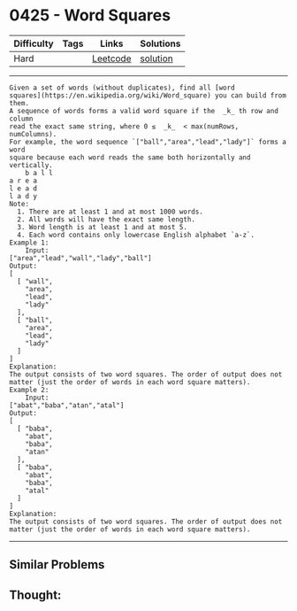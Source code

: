 # 0425 - Word Squares

Difficulty  | Tags | Links | Solutions
----------- | ---- | ----- | -----
Hard |  | [Leetcode](https://leetcode.com/problems/word-squares) | [solution](https://leetcode.com/problems/word-squares/solution/)


-----------

```
Given a set of words (without duplicates), find all [word
squares](https://en.wikipedia.org/wiki/Word_square) you can build from them.
A sequence of words forms a valid word square if the  _k_ th row and column
read the exact same string, where 0 ≤  _k_  < max(numRows, numColumns).
For example, the word sequence `["ball","area","lead","lady"]` forms a word
square because each word reads the same both horizontally and vertically.
    b a l l
a r e a
l e a d
l a d y
Note:
  1. There are at least 1 and at most 1000 words.
  2. All words will have the exact same length.
  3. Word length is at least 1 and at most 5.
  4. Each word contains only lowercase English alphabet `a-z`.
Example 1:
    Input:
["area","lead","wall","lady","ball"]
Output:
[
  [ "wall",
    "area",
    "lead",
    "lady"
  ],
  [ "ball",
    "area",
    "lead",
    "lady"
  ]
]
Explanation:
The output consists of two word squares. The order of output does not matter (just the order of words in each word square matters).
Example 2:
    Input:
["abat","baba","atan","atal"]
Output:
[
  [ "baba",
    "abat",
    "baba",
    "atan"
  ],
  [ "baba",
    "abat",
    "baba",
    "atal"
  ]
]
Explanation:
The output consists of two word squares. The order of output does not matter (just the order of words in each word square matters).
```

-----------


## Similar Problems




## Thought:
